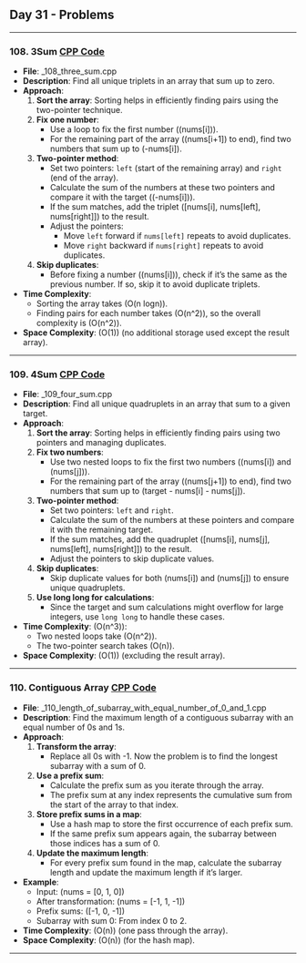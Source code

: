 ## Day 31 - Problems

---

### 108. **3Sum** [CPP Code](./_108_three_sum.cpp)
   - **File**: _108_three_sum.cpp
   - **Description**: Find all unique triplets in an array that sum up to zero.
   - **Approach**: 
     1. **Sort the array**: Sorting helps in efficiently finding pairs using the two-pointer technique.
     2. **Fix one number**:
        - Use a loop to fix the first number (\(nums[i]\)).
        - For the remaining part of the array (\(nums[i+1]\) to end), find two numbers that sum up to \(-nums[i]\).
     3. **Two-pointer method**:
        - Set two pointers: `left` (start of the remaining array) and `right` (end of the array).
        - Calculate the sum of the numbers at these two pointers and compare it with the target (\(-nums[i]\)).
        - If the sum matches, add the triplet \([nums[i], nums[left], nums[right]]\) to the result.
        - Adjust the pointers:
          - Move `left` forward if `nums[left]` repeats to avoid duplicates.
          - Move `right` backward if `nums[right]` repeats to avoid duplicates.
     4. **Skip duplicates**:
        - Before fixing a number (\(nums[i]\)), check if it’s the same as the previous number. If so, skip it to avoid duplicate triplets.
   - **Time Complexity**: 
     - Sorting the array takes \(O(n logn)\).
     - Finding pairs for each number takes \(O(n^2)\), so the overall complexity is \(O(n^2)\).
   - **Space Complexity**: \(O(1)\) (no additional storage used except the result array).

---

### 109. **4Sum** [CPP Code](./_109_four_sum.cpp)
   - **File**: _109_four_sum.cpp
   - **Description**: Find all unique quadruplets in an array that sum to a given target.
   - **Approach**:
     1. **Sort the array**: Sorting helps in efficiently finding pairs using two pointers and managing duplicates.
     2. **Fix two numbers**:
        - Use two nested loops to fix the first two numbers (\(nums[i]\) and \(nums[j]\)).
        - For the remaining part of the array (\(nums[j+1]\) to end), find two numbers that sum up to \(target - nums[i] - nums[j]\).
     3. **Two-pointer method**:
        - Set two pointers: `left` and `right`.
        - Calculate the sum of the numbers at these pointers and compare it with the remaining target.
        - If the sum matches, add the quadruplet \([nums[i], nums[j], nums[left], nums[right]]\) to the result.
        - Adjust the pointers to skip duplicate values.
     4. **Skip duplicates**:
        - Skip duplicate values for both \(nums[i]\) and \(nums[j]\) to ensure unique quadruplets.
     5. **Use long long for calculations**:
        - Since the target and sum calculations might overflow for large integers, use `long long` to handle these cases.
   - **Time Complexity**: \(O(n^3)\):
     - Two nested loops take \(O(n^2)\).
     - The two-pointer search takes \(O(n)\).
   - **Space Complexity**: \(O(1)\) (excluding the result array).

---

### 110. **Contiguous Array** [CPP Code](./_110_length_of_subarray_with_equal_number_of_0_and_1.cpp)
   - **File**: _110_length_of_subarray_with_equal_number_of_0_and_1.cpp
   - **Description**: Find the maximum length of a contiguous subarray with an equal number of 0s and 1s.
   - **Approach**:
     1. **Transform the array**:
        - Replace all 0s with -1. Now the problem is to find the longest subarray with a sum of 0.
     2. **Use a prefix sum**:
        - Calculate the prefix sum as you iterate through the array.
        - The prefix sum at any index represents the cumulative sum from the start of the array to that index.
     3. **Store prefix sums in a map**:
        - Use a hash map to store the first occurrence of each prefix sum.
        - If the same prefix sum appears again, the subarray between those indices has a sum of 0.
     4. **Update the maximum length**:
        - For every prefix sum found in the map, calculate the subarray length and update the maximum length if it’s larger.
   - **Example**:
        - Input: \(nums = [0, 1, 0]\)
        - After transformation: \(nums = [-1, 1, -1]\)
        - Prefix sums: \([-1, 0, -1]\)
        - Subarray with sum 0: From index 0 to 2.
   - **Time Complexity**: \(O(n)\) (one pass through the array).
   - **Space Complexity**: \(O(n)\) (for the hash map).

---